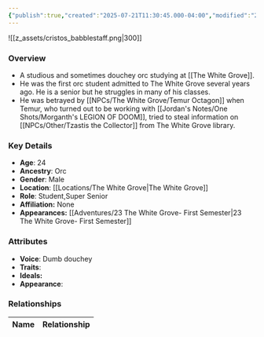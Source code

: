 ```yaml
---
{"publish":true,"created":"2025-07-21T11:30:45.000-04:00","modified":"2025-08-27T09:38:36.756-04:00","published":"2025-08-27T09:38:36.756-04:00","cssclasses":"","Age":"24","Ancestry":"Orc","Gender":"Male","Location":["[[Locations/The White Grove]]"],"Role":["Student","Super Senior"],"Affiliation":["None"],"Appearances":["[[23 The White Grove- First Semester]]"]}
---
```



![[z_assets/cristos_babblestaff.png|300]]

### Overview
- A studious and sometimes douchey orc studying at [[The White Grove]].
- He was the first orc student admitted to The White Grove several years ago. He is a senior but he struggles in many of his classes.
- He was betrayed by [[NPCs/The White Grove/Temur Octagon]] when Temur, who turned out to be working with [[Jordan's Notes/One Shots/Morganth's LEGION OF DOOM]], tried to steal information on [[NPCs/Other/Tzastis the Collector]] from The White Grove library.

### Key Details
- **Age**: 24
- **Ancestry**: Orc
- **Gender**: Male
- **Location**: [[Locations/The White Grove\|The White Grove]]
- **Role**: Student,Super Senior
- **Affiliation:** None
- **Appearances:** [[Adventures/23 The White Grove- First Semester\|23 The White Grove- First Semester]]

### Attributes
- **Voice**: Dumb douchey
- **Traits**: 
- **Ideals:** 
- **Appearance**:

### Relationships

| Name              | Relationship |
| ----------------- | ------------ |

